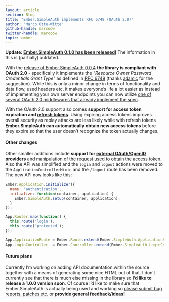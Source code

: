 ```yaml
---
layout: article
section: Blog
title: "Ember.SimpleAuth implements RFC 6749 (OAuth 2.0)"
author: "Marco Otte-Witte"
github-handle: marcoow
twitter-handle: marcoow
topic: ember
---
```


**Update: [Ember.SimpleAuth 0.1.0 has been released!](http://simplabs.com/blog/2014/01/20/embersimpleauth-010.html)** The information in this is (partially) outdated.

With the [release of Ember.SimpleAuth 0.0.4](https://github.com/simplabs/ember-simple-auth/releases/tag/0.0.4) **the library is compliant with OAuth 2.0** - specifically it implements the _"Resource Owner Password Credentials Grant Type"_ as defined in [RFC 6749](http://tools.ietf.org/html/rfc6749) (thanks [adamlc](https://github.com/adamlc) for the suggestion). While this is only a minor change in terms of functionality and data flow, used headers etc. it makes everyone’s life a lot easier as instead of implementing your own server endpoints you can now utilize [one of several OAuth 2.0 middlewares that already implement the spec](https://github.com/search?q=oauth%20middleware).

<!--break-->

With the OAuth 2.0 support also comes **support for access token expiration and [refresh tokens](http://tools.ietf.org/html/rfc6749#section-6)**. Using expiring access tokens improves overall security as replay attacks are less likely while with refresh tokens **Ember.SimpleAuth can automatically obtain new access tokens** before they expire so that the user doesn’t recognize the token actually changes.

#### Other changes

Other smaller additions include **support for [external OAuth/OpenID providers](https://github.com/simplabs/ember-simple-auth#external-oauthopenid-providers)** and [manipulation of the request used to obtain the access token](https://github.com/simplabs/ember-simple-auth#custom-server-protocols). Also the API was simplified and the `login` and `logout` actions were moved to the `ApplicationControllerMixin` and the `/logout` route has been removed. The new API now looks like this:

```js
Ember.Application.initializer({
  name: 'authentication',
  initialize: function(container, application) {
    Ember.SimpleAuth.setup(container, application);
  }
});

App.Router.map(function() {
  this.route('login');
  this.route('protected');
});

App.ApplicationRoute = Ember.Route.extend(Ember.SimpleAuth.ApplicationRouteMixin);
App.LoginController  = Ember.Controller.extend(Ember.SimpleAuth.LoginControllerMixin);
```

#### Future plans

Currently I’m working on adding API documentation within the source together with a means of generating some nice HTML out of that. I don’t currently see that there is much else missing in the library so **I’d like to release a 1.0.0 version soon**. Of course I’d like to make sure that Ember.SimpleAuth is actually being used and working so [please submit bug reports, patches etc.](https://github.com/simplabs/ember-simple-auth) or **provide general feedback/ideas!**
